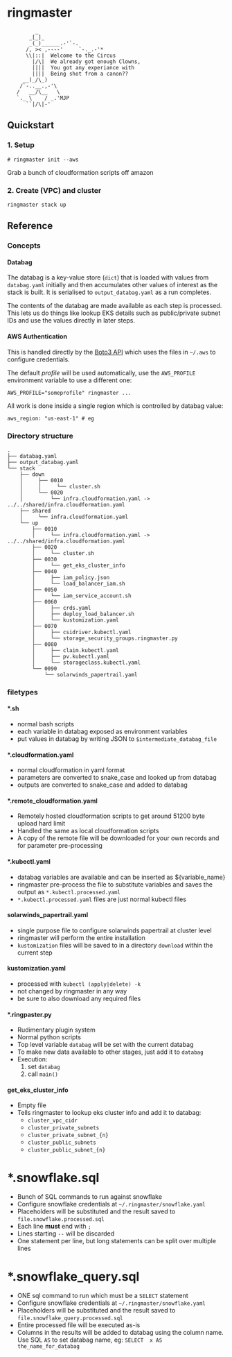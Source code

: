 # ringmaster
```
         _
       _[_]_
       _(_)______.-'`-.
      /, >< ,----'     `-._.-'*
      \\|::|  Welcome to the Circus
        |/\|  We already got enough Clowns,
        ||||  You got any experiance with
        ||||  Being shot from a canon??
     __(_/\_)
    /`-..__.,-'\
   /   __/\__   \
   `._ \    / _.'MJP
      ``|/\|-'
```
## Quickstart

### 1. Setup

```shell
# ringmaster init --aws
```

Grab a bunch of cloudformation scripts off amazon 

### 2. Create (VPC) and cluster

```shell
ringmaster stack up
```


## Reference

### Concepts

#### Databag

The databag is a key-value store (`dict`) that is loaded with values from 
`databag.yaml` initially and then accumulates other values of interest as the
stack is built. It is serialised to `output_databag.yaml` as a run completes.

The contents of the databag are made available as each step is processed. This
lets us do things like lookup EKS details such as public/private subnet IDs and
use the values directly in later steps.

#### AWS Authentication
This is handled directly by the 
[Boto3 API](https://aws.amazon.com/sdk-for-python/) which uses the files in 
`~/.aws` to configure credentials.

The default _profile_ will be used automatically, use the `AWS_PROFILE` 
environment variable to use a different one:

```
AWS_PROFILE="someprofile" ringmaster ...
```

All work is done inside a single region which is controlled by databag value:
```
aws_region: "us-east-1" # eg
```

 


### Directory structure

```
.
├── databag.yaml
├── output_databag.yaml
└── stack
    ├── down
    │     ├── 0010
    │     │     └── cluster.sh
    │     └── 0020
    │         └── infra.cloudformation.yaml -> ../../shared/infra.cloudformation.yaml
    ├── shared
    │     └── infra.cloudformation.yaml
    └── up
        ├── 0010
        │     └── infra.cloudformation.yaml -> ../../shared/infra.cloudformation.yaml
        ├── 0020
        │     └── cluster.sh
        ├── 0030
        │     └── get_eks_cluster_info
        ├── 0040
        │     ├── iam_policy.json
        │     └── load_balancer_iam.sh
        ├── 0050
        │     └── iam_service_account.sh
        ├── 0060
        │     ├── crds.yaml
        │     ├── deploy_load_balancer.sh
        │     └── kustomization.yaml
        ├── 0070
        │     ├── csidriver.kubectl.yaml
        │     └── storage_security_groups.ringmaster.py
        ├── 0080
        │     ├── claim.kubectl.yaml
        │     ├── pv.kubectl.yaml
        │     └── storageclass.kubectl.yaml
        └── 0090
            └── solarwinds_papertrail.yaml

```


### filetypes

#### *.sh
* normal bash scripts
* each variable in databag exposed as environment variables
* put values in databag by writing JSON to `$intermediate_databag_file`

#### *.cloudformation.yaml
* normal cloudformation in yaml format
* parameters are converted to snake_case and looked up from databag
* outputs are converted to snake_case and added to databag

#### *.remote_cloudformation.yaml
* Remotely hosted cloudformation scripts to get around 51200 byte upload
  hard limit
* Handled the same as local cloudformation scripts
* A copy of the remote file will be downloaded for your own records and
  for parameter pre-processing

#### *.kubectl.yaml
* databag variables are available and can be inserted as ${variable_name}
* ringmaster pre-process the file to substitute variables and saves the
  output as `*.kubectl.processed.yaml`
* `*.kubectl.processed.yaml` files are just normal kubectl files

#### solarwinds_papertrail.yaml
* single purpose file to configure solarwinds papertrail at cluster level
* ringmaster will perform the entire installation
* `kustomization` files will be saved to in a directory `download` within the 
  current step 

#### kustomization.yaml
* processed with `kubectl (apply|delete) -k`
* not changed by ringmaster in any way
* be sure to also download any required files

#### *.ringpaster.py
* Rudimentary plugin system
* Normal python scripts
* Top level variable `databag` will be set with the current databag
* To make new data available to other stages, just add it to `databag`
* Execution:
    1. set `databag`
    2. call `main()` 

#### get_eks_cluster_info
* Empty file
* Tells ringmaster to lookup eks cluster info and add it to databag:
    * `cluster_vpc_cidr`
    * `cluster_private_subnets`
    * `cluster_private_subnet_{n}`
    * `cluster_public_subnets`
    * `cluster_public_subnet_{n}`

# *.snowflake.sql
* Bunch of SQL commands to run against snowflake
* Configure snowflake credentials at `~/.ringmaster/snowflake.yaml`
* Placeholders will be substituted and the result saved to 
  `file.snowflake.processed.sql`
* Each line **must** end with `;`
* Lines starting `--` will be discarded
* One statement per line, but long statements can be split over multiple lines

# *.snowflake_query.sql
* ONE sql command to run which must be a `SELECT` statement
* Configure snowflake credentials at `~/.ringmaster/snowflake.yaml`
* Placeholders will be substituted and the result saved to 
  `file.snowflake_query.processed.sql`
* Entire processed file will be executed as-is
* Columns in the results will be added to databag using the column name. Use 
  SQL `AS` to set databag name, eg:
  `SELECT  x AS the_name_for_databag`
